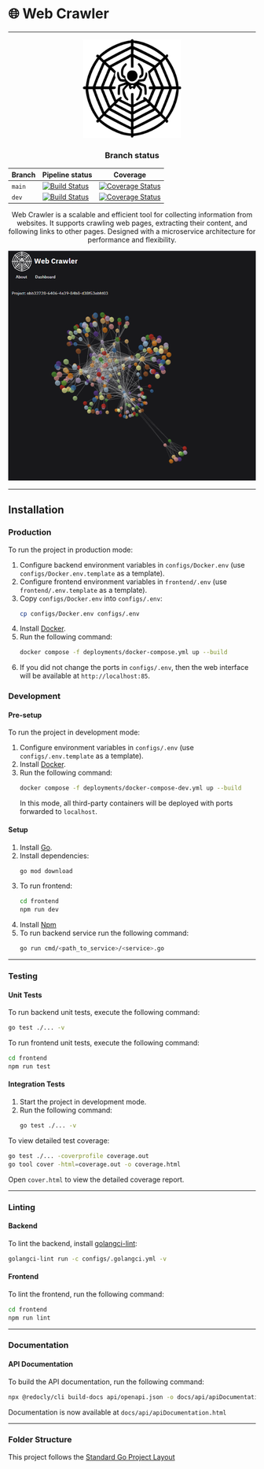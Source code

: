 # :globe_with_meridians: Web Crawler

---

<div align="center">

<img src="frontend/public/web_crawler_logo.svg" alt="Web Crawler Logo" width="200" height="200">

### Branch status

| Branch  | Pipeline status                                                                                                                                          | Coverage                                                                                                                                                    |
|---------|----------------------------------------------------------------------------------------------------------------------------------------------------------|-------------------------------------------------------------------------------------------------------------------------------------------------------------|
| `main`  | [![Build Status](https://gitlab.crja72.ru/gospec/go1/web-crawler/badges/main/pipeline.svg)](https://gitlab.crja72.ru/gospec/go1/web-crawler/-/pipelines) | [![Coverage Status](https://gitlab.crja72.ru/gospec/go1/web-crawler/badges/main/coverage.svg)](https://gitlab.crja72.ru/gospec/go1/web-crawler/-/pipelines) |
| `dev`   | [![Build Status](https://gitlab.crja72.ru/gospec/go1/web-crawler/badges/dev/pipeline.svg)](https://gitlab.crja72.ru/gospec/go1/web-crawler/-/pipelines)  | [![Coverage Status](https://gitlab.crja72.ru/gospec/go1/web-crawler/badges/dev/coverage.svg)](https://gitlab.crja72.ru/gospec/go1/web-crawler/-/pipelines)  |


Web Crawler is a scalable and efficient tool for collecting information from websites. It supports crawling web pages, extracting their content, and following links to other pages. Designed with a microservice architecture for performance and flexibility.


<img src="images/dashboard.png" alt="Dashboard screenshot" width="600" height="auto">
</div>

---

## Installation

### Production

To run the project in production mode:

1. Configure backend environment variables in `configs/Docker.env` (use `configs/Docker.env.template` as a template).
2. Configure frontend environment variables in `frontend/.env` (use `frontend/.env.template` as a template).
3. Copy `configs/Docker.env` into `configs/.env`:
   ```bash
   cp configs/Docker.env configs/.env
   ```
4. Install [Docker](https://www.docker.com).
5. Run the following command:
   ```bash
   docker compose -f deployments/docker-compose.yml up --build
   ```
6. If you did not change the ports in `configs/.env`, then the web interface will be available at `http://localhost:85`.


### Development

#### Pre-setup

To run the project in development mode:
1. Configure environment variables in `configs/.env` (use `configs/.env.template` as a template).
2. Install [Docker](https://www.docker.com/).
3. Run the following command:
    ```bash
    docker compose -f deployments/docker-compose-dev.yml up --build
    ```
   In this mode, all third-party containers will be deployed with ports forwarded to `localhost`.

#### Setup

1. Install [Go](https://golang.org/).
2. Install dependencies:
    ```bash
    go mod download
    ```
3. To run frontend:
    ```bash
    cd frontend
    npm run dev
    ```
4. Install [Npm](https://nodejs.org/en/download/package-manager)
5. To run backend service run the following command:
    ```bash
    go run cmd/<path_to_service>/<service>.go
    ```
   
---

### Testing

#### Unit Tests

To run backend unit tests, execute the following command:
```bash
go test ./... -v
```

To run frontend unit tests, execute the following command:
```bash
cd frontend
npm run test
```

#### Integration Tests

1. Start the project in development mode.
2. Run the following command:
    ```bash
    go test ./... -v
    ```

To view detailed test coverage:
```bash
go test ./... -coverprofile coverage.out
go tool cover -html=coverage.out -o coverage.html
```
Open `cover.html` to view the detailed coverage report.

---

### Linting

#### Backend

To lint the backend, install [golangci-lint](https://golangci-lint.run/usage/install/):
```bash
golangci-lint run -c configs/.golangci.yml -v
```

#### Frontend

To lint the frontend, run the following command:
```bash
cd frontend
npm run lint
```

---

### Documentation

#### API Documentation

To build the API documentation, run the following command:
```bash
npx @redocly/cli build-docs api/openapi.json -o docs/api/apiDocumentation.html
```
Documentation is now available at `docs/api/apiDocumentation.html`

---

### Folder Structure

This project follows the [Standard Go Project Layout](https://github.com/golang-standards/project-layout)
